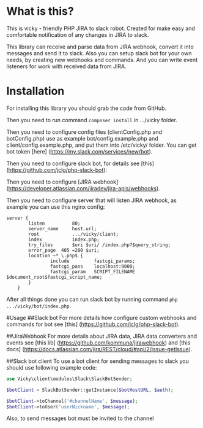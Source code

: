 # What is this?
This is vicky - friendly PHP JIRA to slack robot.
Created for make easy and comfortable notification of any changes in JIRA to slack.

This library can receive and parse data from JIRA webhook, convert it into messages and send it to slack.
Also you can setup slack bot for your own needs, by creating new webhooks and commands. And you can write event
listeners for work with received data from JIRA.

# Installation
For installing this library you should grab the code from GitHub.

Then you need to run command `composer install` in .../vicky folder.

Then you need to configure config files (clientConfig.php and botConfig.php) use as example
bot/config.example.php and client/config.example.php, and put them into /etc/vicky/ folder. You can get bot token
[here] (https://my.slack.com/services/new/bot).

Then you need to configure slack bot, for details see [this] (https://github.com/jclg/php-slack-bot):

Then you need to configure [JIRA webhook] (https://developer.atlassian.com/jiradev/jira-apis/webhooks).

Then you need to configure server that will listen JIRA webhook, as example you can use this nginx config:
```
server {
        listen          80;
        server_name     host.url;
        root            .../vicky/client;
        index           index.php;
        try_files       $uri $uri/ /index.php?$query_string;
        error_page  405 =200 $uri;
        location ~* \.php$ {
                include         fastcgi_params;
                fastcgi_pass    localhost:9000;
                fastcgi_param   SCRIPT_FILENAME $document_root$fastcgi_script_name;
        }
    }
```

After all things done you can run slack bot by running command `php .../vicky/bot/index.php`.

#Usage
##Slack bot
For more details how configure custom webhooks and commands for bot see [this] (https://github.com/jclg/php-slack-bot).

##JiraWebhook
For more details about JIRA data, JIRA data converters and events see [this lib] (https://github.com/kommuna/jirawebhook)
and [this docs] (https://docs.atlassian.com/jira/REST/cloud/#api/2/issue-getIssue).

##Slack bot client
To use a bot client for sending messages to slack you should use following example code:

```php
use Vicky\client\modules\Slack\SlackBotSender;

$botClient = SlackBotSender::getInstance($botHostURL, $auth);

$botClient->toChannel('#channelName', $message);
$botClient->toUser('userNickname', $message);
```

Also, to send messages bot must be invited to the channel